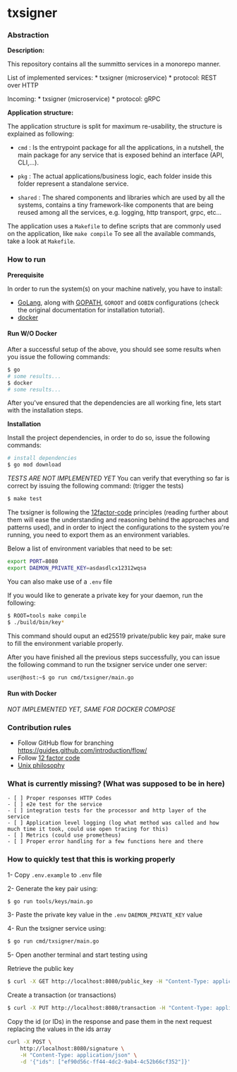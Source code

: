 # txsigner

### Abstraction

**Description:**

This repository contains all the summitto services in a monorepo manner.

List of implemented services:
    * txsigner (microservice)
        * protocol: REST over HTTP

Incoming:
    * txsigner (microservice)
        * protocol: gRPC

**Application structure:**

The application structure is split for maximum re-usability, the structure is
explained as following:

- `cmd` : Is the entrypoint package for all the applications, in a nutshell, the
main package for any service that is exposed behind an interface (API, CLI,...).

- `pkg` : The actual applications/business logic, each folder inside this folder
represent a standalone service.

- `shared` : The shared components and libraries which are used by all the
systems, contains a tiny framework-like components that are being reused among all the services, e.g.
logging, http transport, grpc, etc...

The application uses a `Makefile` to define scripts that are commonly used on the application, like `make compile`  To see all the available commands, take a look at `Makefile`.

### How to run

**Prerequisite**

In order to run the system(s) on your machine natively, you have to install:
- [GoLang](https://golang.org/dl/), along with [GOPATH](https://github.com/golang/go/wiki/SettingGOPATH), `GOROOT` and `GOBIN` configurations
(check the original documentation for installation tutorial).
- [docker](https://www.docker.com/get-started)
<!-- - [docker-compose](https://docs.docker.com/compose/install/) -->

#### Run W/O Docker

After a successful setup of the above, you should see some results when you
issue the following commands:

```bash
$ go
# some results...
$ docker
# some results...
```

After you've ensured that the dependencies are all working fine, lets start
with the installation steps.

**Installation**

Install the project dependencies, in order to do so, issue the following commands:
```bash
# install dependencies
$ go mod download
```

*TESTS ARE NOT IMPLEMENTED YET* You can verify that everything so far is correct by issuing the following
command: (trigger the tests)
```bash
$ make test
```

The txsigner is following the [12factor-code](https://12factor.net/) principles
(reading further about them will ease the understanding and reasoning behind the
approaches and patterns used), and in order to inject the configurations to the
system you're running, you need to export them as an environment variables.

Below a list of environment variables that need to be set:
```bash
export PORT=8080 
export DAEMON_PRIVATE_KEY=asdasdlcx12312wqsa
```

You can also make use of a `.env` file

If you would like to generate a private key for your daemon, run the following:
```bash
$ ROOT=tools make compile
$ ./build/bin/key*
```

This command should ouput an ed25519 private/public key pair, make sure to fill the environment variable properly.

After you have finished all the previous steps successfully, you can issue the
following command to run the txsigner service under one server:
```bash
user@host:~$ go run cmd/txsigner/main.go
```

#### Run with Docker

*NOT IMPLEMENTED YET, SAME FOR DOCKER COMPOSE*

### Contribution rules

- Follow GitHub flow for branching https://guides.github.com/introduction/flow/
- Follow [12 factor code](https://12factor.net/)
- [Unix philosophy](https://en.wikipedia.org/wiki/Unix_philosophy)

### What is currently missing? (What was supposed to be in here)
    - [ ] Proper responses HTTP Codes
    - [ ] e2e test for the service
    - [ ] integration tests for the processor and http layer of the service
    - [ ] Application level logging (log what method was called and how much time it took, could use open tracing for this)
    - [ ] Metrics (could use prometheus)
    - [ ] Proper error handling for a few functions here and there

### How to quickly test that this is working properly

1- Copy `.env.example` to `.env` file

2- Generate the key pair using:
```bash
$ go run tools/keys/main.go
```

3- Paste the private key value in the `.env` `DAEMON_PRIVATE_KEY` value

4- Run the txsigner service using:
```bash
$ go run cmd/txsigner/main.go
```

5- Open another terminal and start testing using

Retrieve the public key
```bash
$ curl -X GET http://localhost:8080/public_key -H "Content-Type: application/json" -d '{}'  
```

Create a transaction (or transactions)
```bash
$ curl -X PUT http://localhost:8080/transaction -H "Content-Type: application/json" -d '{ "tx": ["/+BBAgM="]} 
```

Copy the id (or IDs) in the response and pase them in the next request replacing the values in the ids array
```bash
curl -X POST \
    http://localhost:8080/signature \
    -H "Content-Type: application/json" \
    -d '{"ids": ["ef90d56c-ff44-4dc2-9ab4-4c52b66cf352"]}'
```

